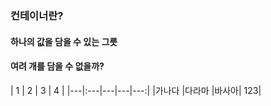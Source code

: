 ### 컨테이너란?

#### 하나의 값을 담을 수 있는 그릇
#### 여려 개를 담을 수 없을까?


| 1 |  2 | 3 | 4 |
|---|:---|---|---|---:|
|가나다 |다라마 	|바사아|	123|
